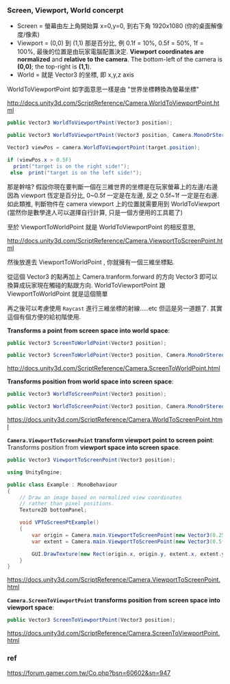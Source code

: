 ### Screen, Viewport, World concerpt
- Screen = 螢幕由左上角開始算 x=0,y=0, 到右下角 1920x1080 (你的桌面解像度/像素)
- Viewport = (0,0) 到 (1,1) 那是百分比, 例 0.1f = 10%, 0.5f = 50%, 1f = 100%, 最後的位置是由玩家電腦配置決定. **Viewport coordinates are normalized** and **relative to the camera**. The bottom-left of the camera is **(0,0)**; the top-right is **(1,1**).
- World = 就是 Vector3 的坐標, 即 x,y,z axis


WorldToViewportPoint 如字面意思一樣是由 "世界坐標轉換為螢幕坐標"
 
http://docs.unity3d.com/ScriptReference/Camera.WorldToViewportPoint.html

```cs
public Vector3 WorldToViewportPoint(Vector3 position);
```
```cs
public Vector3 WorldToViewportPoint(Vector3 position, Camera.MonoOrStereoscopicEye eye);
```

```cs
Vector3 viewPos = camera.WorldToViewportPoint(target.position);  

if (viewPos.x > 0.5F) 
  print("target is on the right side!");  
 else  print("target is on the left side!");  
```

那是幹啥?
假設你現在要判斷一個在三維世界的坐標是在玩家螢幕上的左邊/右邊
因為 viewport 恆定是百分比, 0~0.5f 一定是在左邊, 反之 0.5f~1f 一定是在右邊.
如此類推, 判斷物件在 camera viewport 上的位置就需要用到 WorldToViewport
(當然你是數學達人可以選擇自行計算, 只是一個方便用的工具罷了)

至於 ViewportToWorldPoint 就是 WorldToViewportPoint 的相反意思,

http://docs.unity3d.com/ScriptReference/Camera.ViewportToScreenPoint.html


然後放進去 ViewportToWorldPoint , 你就擁有一個三維坐標點.

從這個 Vector3 的點再加上 Camera.tranform.forward 的方向 Vector3 即可以換算成玩家現在觸碰的點跟方向.
WorldToViewportPoint 跟 ViewportToWorldPoint 就是這個簡單

再之後可以考慮使用 `Raycast` 進行三維坐標的射線.....etc 但這是另一道題了.
其實這個有個方便的給初階使用.



**Transforms a point from screen space into world space**:

```cs
public Vector3 ScreenToWorldPoint(Vector3 position);
```
```cs
public Vector3 ScreenToWorldPoint(Vector3 position, Camera.MonoOrStereoscopicEye eye);
```

http://docs.unity3d.com/ScriptReference/Camera.ScreenToWorldPoint.html

**Transforms position from world space into screen space**:

```cs
public Vector3 WorldToScreenPoint(Vector3 position);
```
```cs
public Vector3 WorldToScreenPoint(Vector3 position, Camera.MonoOrStereoscopicEye eye);
```

https://docs.unity3d.com/ScriptReference/Camera.WorldToScreenPoint.html

**`Camera.ViewportToScreenPoint` transform viewport point to screen point**:
Transforms position from **viewport space into screen space**.

```cs
public Vector3 ViewportToScreenPoint(Vector3 position);
```
```cs
using UnityEngine;

public class Example : MonoBehaviour
{
    // Draw an image based on normalized view coordinates
    // rather than pixel positions.
    Texture2D bottomPanel;

    void VPToScreenPtExample()
    {
        var origin = Camera.main.ViewportToScreenPoint(new Vector3(0.25f, 0.1f, 0));
        var extent = Camera.main.ViewportToScreenPoint(new Vector3(0.5f, 0.2f, 0));

        GUI.DrawTexture(new Rect(origin.x, origin.y, extent.x, extent.y), bottomPanel);
    }
}
```

https://docs.unity3d.com/ScriptReference/Camera.ViewportToScreenPoint.html


**`Camera.ScreenToViewportPoint` transforms position from screen space into viewport space**:

```cs
public Vector3 ScreenToViewportPoint(Vector3 position);
```

https://docs.unity3d.com/ScriptReference/Camera.ScreenToViewportPoint.html

### ref
https://forum.gamer.com.tw/Co.php?bsn=60602&sn=947

